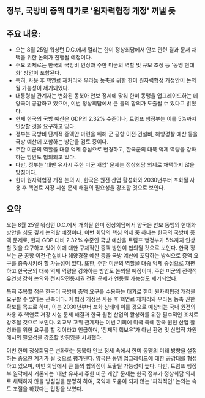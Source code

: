 ## 정부, 국방비 증액 대가로 '원자력협정 개정' 꺼낼 듯

## 주요 내용:
*   오는 8월 25일 워싱턴 D.C.에서 열리는 한미 정상회담에서 안보 관련 결과 문서 채택을 위한 논의가 진행될 예정이다.
*   주요 의제로는 한국의 국방비 인상과 주한 미군의 역할 및 규모 조정 등 '동맹 현대화' 방안이 포함된다.
*   특히, 사용 후 핵연료 재처리와 우라늄 농축을 위한 한미 원자력협정 개정안이 논의될 가능성이 제기되었다.
*   대통령실 관계자는 변화된 동북아 안보 정세에 맞춰 한미 동맹을 업그레이드하는 데 양국이 공감하고 있으며, 이번 정상회담에서 큰 틀의 합의가 도출될 수 있다고 밝혔다.
*   현재 한국의 국방 예산은 GDP의 2.32% 수준이나, 트럼프 행정부는 이를 5%까지 인상할 것을 요구하고 있다.
*   정부는 국방비 단계적 증액안 마련을 위해 군 공항 이전·건설비, 해양경찰 예산 등을 국방 예산에 포함하는 방안을 검토 중이다.
*   주한 미군의 역할을 대중 억제 중심으로 변경하고, 한국군의 대북 억제 역량을 강화하는 방안도 협의되고 있다.
*   다만, 정부는 '대만 유사시 주한 미군 개입' 문제는 정상회담 의제로 채택하지 않을 방침이다.
*   한미 원자력협정 개정 논의 시, 한국은 원전 산업 활성화와 2030년부터 포화될 사용 후 핵연료 저장 시설 문제 해결의 필요성을 강조할 것으로 보인다.

## 요약
오는 8월 25일 워싱턴 D.C.에서 개최될 한미 정상회담에서 양국은 안보 동맹의 현대화 방안을 심도 깊게 논의할 예정이다. 이번 회담의 핵심 의제 중 하나는 한국의 국방비 증액 문제로, 현재 GDP 대비 2.32% 수준인 국방 예산을 트럼프 행정부가 5%까지 인상할 것을 요구하고 있어 이에 대한 구체적인 증액 방안이 협의될 것으로 보인다. 한국 정부는 군 공항 이전·건설비나 해양경찰 예산 등을 국방 예산에 포함하는 방식으로 증액 요구를 충족시키려 할 가능성이 있다. 또한, 주한 미군의 역할을 대중 억제 중심으로 재편하고 한국군의 대북 억제 역량을 강화하는 방안도 논의될 예정이며, 주한 미군의 전략적 유연성 강화 논의와 전시작전통제권 전환 문제가 연동될 가능성도 제기되었다.

특히 주목할 점은 한국이 국방비 증액 요구를 수용하는 대가로 한미 원자력협정 개정을 요구할 수 있다는 관측이다. 이 협정 개정은 사용 후 핵연료 재처리와 우라늄 농축 권한 확보를 목표로 하며, 이는 2030년부터 포화 상태에 이를 것으로 예상되는 국내 원전의 사용 후 핵연료 저장 시설 문제 해결과 한국 원전 산업의 활성화를 위한 필수적인 조치로 강조될 것으로 보인다. 외교부 고위 관계자는 이번 기회에 미국 측에 한국 원전 산업 활성화를 위한 요구를 할 것이라고 언급하며, '잠재적 핵보유'가 아닌 환경 및 산업적 차원에서의 필요성을 강조할 방침임을 시사했다.

이번 한미 정상회담은 변화하는 동북아 안보 정세 속에서 한미 동맹의 미래 방향을 설정하는 중요한 계기가 될 것으로 평가된다. 양국은 동맹 업그레이드에 대한 공감대를 형성하고 있으며, 이번 회담에서 큰 틀의 합의점이 도출될 가능성이 높다. 다만, 트럼프 행정부 일각에서 거론되는 '대만 유사시 주한 미군 개입' 문제는 한국 정부가 정상회담 의제로 채택하지 않을 방침임을 분명히 하여, 국익에 도움이 되지 않는 '파격적인' 논의는 속도 조절을 하겠다는 입장을 보였다.